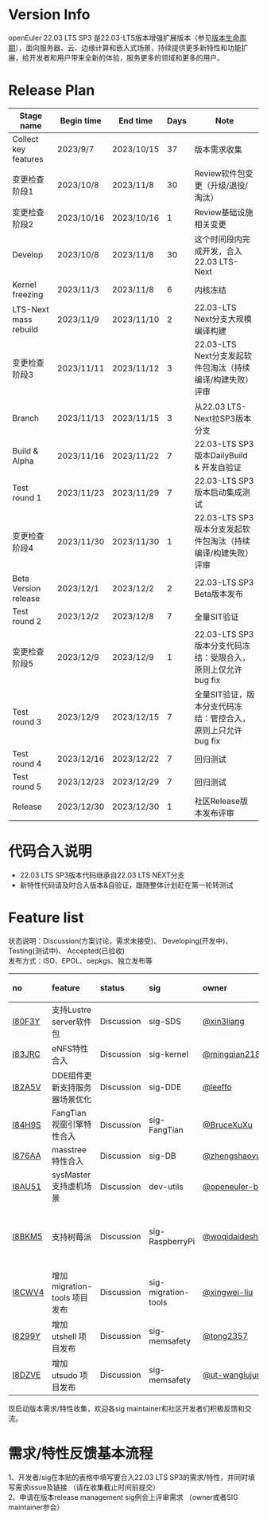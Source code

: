 # Version Info
openEuler 22.03 LTS SP3 是22.03-LTS版本增强扩展版本（参见[版本生命周期](https://www.openeuler.org/zh/other/lifecycle/)），面向服务器、云、边缘计算和嵌入式场景，持续提供更多新特性和功能扩展，给开发者和用户带来全新的体验，服务更多的领域和更多的用户。<br>


# Release Plan

| Stage  name            | Begin time | End time   | Days | Note                                                       |
| --------------------   | ---------- | ---------- | ---- | -----------------------------------------                  |
| Collect key features   | 2023/9/7  | 2023/10/15 | 37   | 版本需求收集                                                |
| 变更检查阶段1           | 2023/10/8  | 2023/11/8  | 30   | Review软件包变更（升级/退役/淘汰）                            |
| 变更检查阶段2           | 2023/10/16 | 2023/10/16 | 1    | Review基础设施相关变更                                       |
| Develop                | 2023/10/8  | 2023/11/8  | 30   | 这个时间段内完成开发，合入22.03  LTS-Next                     |
| Kernel freezing        | 2023/11/3  | 2023/11/8  | 6    | 内核冻结                                                    |
| LTS-Next mass rebuild  | 2023/11/9  | 2023/11/10 | 2    | 22.03-LTS Next分支大规模编译构建                              |
| 变更检查阶段3           | 2023/11/11 | 2023/11/12 | 3    | 22.03-LTS Next分支发起软件包淘汰（持续编译/构建失败）评审        |
| Branch                 | 2023/11/13 | 2023/11/15 | 3    | 从22.03 LTS-Next拉SP3版本分支                                 |
| Build & Alpha          | 2023/11/16 | 2023/11/22 | 7    | 22.03-LTS SP3版本DailyBuild  & 开发自验证                      |
| Test round 1           | 2023/11/23 | 2023/11/29 | 7    | 22.03-LTS SP3版本启动集成测试                                  |
| 变更检查阶段4           | 2023/11/30 | 2023/11/30 | 1    | 22.03-LTS SP3版本分支发起软件包淘汰（持续编译/构建失败）评审      | 
| Beta Version release   | 2023/12/1  | 2023/12/2  | 2    | 22.03-LTS SP3 Beta版本发布                                    |
| Test round 2           | 2023/12/2  | 2023/12/8  | 7    | 全量SIT验证                                                   |
| 变更检查阶段5           | 2023/12/9  | 2023/12/9  | 1    | 22.03-LTS SP3版本分支代码冻结：受限合入，原则上仅允许bug fix     | 
| Test round 3           | 2023/12/9  | 2023/12/15 | 7    | 全量SIT验证，版本分支代码冻结：管控合入，原则上只允许bug fix      |
| Test round 4           | 2023/12/16 | 2023/12/22 | 7    | 回归测试                                                      |
| Test round 5           | 2023/12/23 | 2023/12/29 | 7    | 回归测试                                                      |
| Release                | 2023/12/30 | 2023/12/30 | 1    | 社区Release版本发布评审                                        |

# 代码合入说明
- 22.03 LTS SP3版本代码继承自22.03 LTS NEXT分支 <br>
- 新特性代码请及时合入版本&自验证，跟随整体计划赶在第一轮转测试



# Feature list
状态说明：Discussion(方案讨论，需求未接受)、 Developing(开发中)、 Testing(测试中)、 Accepted(已验收) <br>
发布方式：ISO、EPOL、oepkgs、独立发布等

|no|feature|status|sig|owner|发布方式|涉及软件包列表|
|:----|:---|:---|:--|:----|:----|:----|
| [I80F3Y](https://gitee.com/openeuler/release-management/issues/I80F3Y) | 支持Lustre server软件包 | Discussion | sig-SDS | [@xin3liang](https://gitee.com/xin3liang) | EPOL | lustre, lustre-release, e2fsprogs |
| [I83JRC](https://gitee.com/openeuler/release-management/issues/I83JRC) | eNFS特性合入 | Discussion | sig-kernel | [@mingqian218472](https://gitee.com/mingqian218472) | ISO | nfs,sunrpc |
| [I82A5V](https://gitee.com/openeuler/release-management/issues/I82A5V) | DDE组件更新支持服务器场景优化 | Discussion | sig-DDE | [@leeffo](https://gitee.com/leeffo) | EPOL | |
| [I84H9S](https://gitee.com/openeuler/release-management/issues/I84H9S) | FangTian视窗引擎特性合入 | Discussion | sig-FangTian | [@BruceXuXu](https://gitee.com/BruceXuXu) | EPOL | |
| [I876AA](https://gitee.com/openeuler/release-management/issues/I876AA) | masstree特性合入 | Discussion | sig-DB | [@zhengshaoyu](https://gitee.com/zhengshaoyu) | ISO | masstree |
| [I8AU51](https://gitee.com/openeuler/release-management/issues/I8AU51) | sysMaster支持虚机场景 | Discussion | dev-utils | [@openeuler-basic](https://gitee.com/openeuler-basic) | ISO | sysmaster |
| [I8BKM5](https://gitee.com/openeuler/release-management/issues/I8BKM5) | 支持树莓派 | Discussion | sig-RaspberryPi | [@woqidaideshi](https://gitee.com/woqidaideshi) | EPOL | raspberrypi-firmware,raspberrypi-bluetooth,raspi-config,pigpio,raspberrypi-userland,raspberrypi-eeprom |
|[I8CWV4](https://gitee.com/openeuler/release-management/issues/I8CWV4)|增加 migration-tools 项目发布|Discussion|sig-migration-tools|[@xingwei-liu](https://gitee.com/xingwei-liu/)|EPOL|migration-tools|
|[I8299Y](https://gitee.com/openeuler/release-management/issues/I8299Y)|增加 utshell 项目发布|Discussion|sig-memsafety|[@tong2357](https://gitee.com/tong2357/)|EPOL|utshell|
|[I8DZVE](https://gitee.com/openeuler/release-management/issues/I8DZVE)|增加 utsudo 项目发布|Discussion|sig-memsafety|[@ut-wanglujun](https://gitee.com/ut-wanglujun/)|EPOL|utsudo|

现启动版本需求/特性收集，欢迎各sig maintainer和社区开发者们积极反馈和交流。


# 需求/特性反馈基本流程 <br />
1、开发者/sig在本贴的表格中填写要合入22.03 LTS SP3的需求/特性，并同时填写需求issue及链接 （请在收集截止时间前提交）      <br>
2、申请在版本release management sig例会上评审需求 （owner或者SIG maintainer参会）
<br><br>
